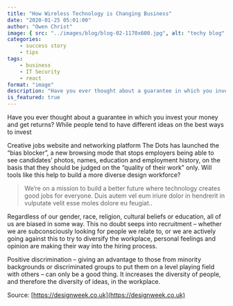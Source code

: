 ```yaml
---
title: "How Wireless Technology is Changing Business"
date: "2020-01-25 05:01:00"
author: "Owen Christ"
image: { src: "../images/blog/blog-02-1170x600.jpg", alt: "techy blog" }
categories:
    - success story
    - tips
tags:
    - business
    - IT Security
    - react
format: "image"
description: "Have you ever thought about a guarantee in which you invest your money and get returns?"
is_featured: true
---
```


Have you ever thought about a guarantee in which you invest your money and get returns? While people tend to have different ideas on the best ways to invest

<!-- endexcerpt -->

Creative jobs website and networking platform The Dots has launched the “bias blocker”, a new browsing mode that stops employers being able to see candidates’ photos, names, education and employment history, on the basis that they should be judged on the “quality of their work” only. Will tools like this help to build a more diverse design workforce?

> We’re on a mission to build a better future where technology creates good jobs for everyone. Duis autem vel eum iriure dolor in hendrerit in vulputate velit esse moles dolore eu feugiat..

Regardless of our gender, race, religion, cultural beliefs or education, all of us are biased in some way. This no doubt seeps into recruitment – whether we are subconsciously looking for people we relate to, or we are actively going against this to try to diversify the workplace, personal feelings and opinion are making their way into the hiring process.

Positive discrimination – giving an advantage to those from minority backgrounds or discriminated groups to put them on a level playing field with others – can only be a good thing. It increases the diversity of people, and therefore the diversity of ideas, in the workplace.

Source: [https://designweek.co.uk](https://designweek.co.uk)
